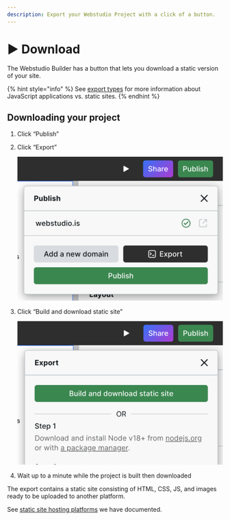 ```yaml
---
description: Export your Webstudio Project with a click of a button.
---
```


# ▶️ Download

The Webstudio Builder has a button that lets you download a static version of your site.

{% hint style="info" %}
See [export types](./#export-types) for more information about JavaScript applications vs. static sites.
{% endhint %}

## Downloading your project

1. Click “Publish”
2.  Click “Export”

    ![](../../.gitbook/assets/export.png)
3.  Click “Build and download static site”

    ![](../../.gitbook/assets/build-and-download-static-site.png)
4. Wait up to a minute while the project is built then downloaded

The export contains a static site consisting of HTML, CSS, JS, and images ready to be uploaded to another platform.

See [static site hosting platforms](./#platforms-1) we have documented.
